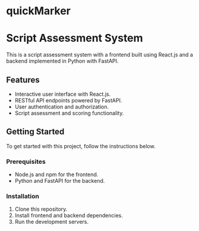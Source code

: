 # quickMarker
# Script Assessment System

This is a script assessment system with a frontend built using React.js and a backend implemented in Python with FastAPI.

## Features

- Interactive user interface with React.js.
- RESTful API endpoints powered by FastAPI.
- User authentication and authorization.
- Script assessment and scoring functionality.

## Getting Started

To get started with this project, follow the instructions below.

### Prerequisites

- Node.js and npm for the frontend.
- Python and FastAPI for the backend.

### Installation

1. Clone this repository.
2. Install frontend and backend dependencies.
3. Run the development servers.



